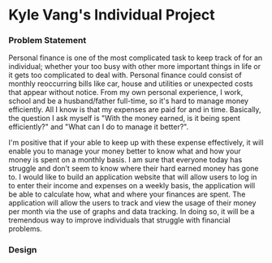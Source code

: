# Kyle Vang's Individual Project

### Problem Statement


Personal finance is one of the most complicated task to keep track of for an individual; whether your too busy with other more important things in life or it gets too complicated to deal with. Personal finance could consist of monthly reoccurring bills like car, house and utilities or unexpected costs that appear without notice. From my own personal experience, I work, school and be a husband/father full-time, so it's hard to manage money efficiently. All I know is that my expenses are paid for and in time. Basically, the question I ask myself is "With the money earned, is it being spent efficiently?" and "What can I do to manage it better?".

I'm positive that if your able to keep up with these expense effectively, it will enable you to manage your money better to know what and how your money is spent on a monthly basis. I am sure that everyone today has struggle and don’t seem to know where their hard earned money has gone to. I would like to build an application website that will allow users to log in to enter their income and expenses on a weekly basis, the application will be able to calculate how, what and where your finances are spent. The application will allow the users to track and view the usage of their money per month via the use of graphs and data tracking. In doing so, it will be a tremendous way to improve individuals that struggle with financial problems.

### 

### Design

